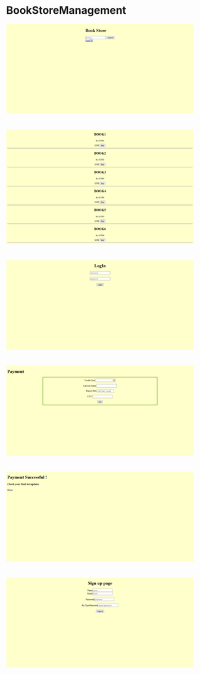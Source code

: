 # BookStoreManagement


![Alt text]( https://github.com/RAVURISREESAIHARIKRISHNA/BookStoreManagement/blob/master/Auxiliary%20Files/Screenshot-2018-1-31%20Book%20Store.png "index.html")

#


![Alt text]( https://github.com/RAVURISREESAIHARIKRISHNA/BookStoreManagement/blob/master/Auxiliary%20Files/Screenshot-2018-1-31%20Search(1).png "Search Results")


#


![Alt text]( https://github.com/RAVURISREESAIHARIKRISHNA/BookStoreManagement/blob/master/Auxiliary%20Files/Screenshot-2018-1-31%20login%20in%20page.png "Log In Page")

#



![Alt text]( https://github.com/RAVURISREESAIHARIKRISHNA/BookStoreManagement/blob/master/Auxiliary%20Files/Screenshot-2018-1-31%20Payment.png "Payment")

#


![Alt text]( https://github.com/RAVURISREESAIHARIKRISHNA/BookStoreManagement/blob/master/Auxiliary%20Files/Screenshot-2018-1-31%20Successful.png "Success")


#



![Alt text]( https://github.com/RAVURISREESAIHARIKRISHNA/BookStoreManagement/blob/master/Auxiliary%20Files/Screenshot-2018-1-31%20SignUp%20page.png "Sign Up page")
